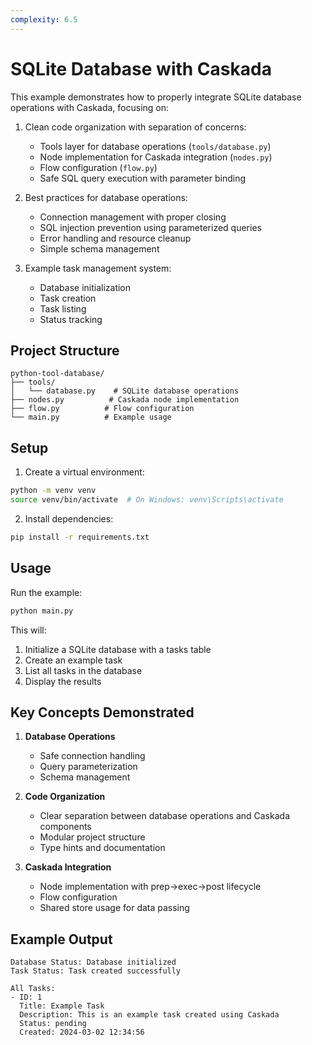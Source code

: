 ```yaml
---
complexity: 6.5
---
```


# SQLite Database with Caskada

This example demonstrates how to properly integrate SQLite database operations with Caskada, focusing on:

1. Clean code organization with separation of concerns:

   - Tools layer for database operations (`tools/database.py`)
   - Node implementation for Caskada integration (`nodes.py`)
   - Flow configuration (`flow.py`)
   - Safe SQL query execution with parameter binding

2. Best practices for database operations:

   - Connection management with proper closing
   - SQL injection prevention using parameterized queries
   - Error handling and resource cleanup
   - Simple schema management

3. Example task management system:
   - Database initialization
   - Task creation
   - Task listing
   - Status tracking

## Project Structure

```
python-tool-database/
├── tools/
│   └── database.py    # SQLite database operations
├── nodes.py          # Caskada node implementation
├── flow.py          # Flow configuration
└── main.py          # Example usage
```

## Setup

1. Create a virtual environment:

```bash
python -m venv venv
source venv/bin/activate  # On Windows: venv\Scripts\activate
```

2. Install dependencies:

```bash
pip install -r requirements.txt
```

## Usage

Run the example:

```bash
python main.py
```

This will:

1. Initialize a SQLite database with a tasks table
2. Create an example task
3. List all tasks in the database
4. Display the results

## Key Concepts Demonstrated

1. **Database Operations**

   - Safe connection handling
   - Query parameterization
   - Schema management

2. **Code Organization**

   - Clear separation between database operations and Caskada components
   - Modular project structure
   - Type hints and documentation

3. **Caskada Integration**
   - Node implementation with prep->exec->post lifecycle
   - Flow configuration
   - Shared store usage for data passing

## Example Output

```
Database Status: Database initialized
Task Status: Task created successfully

All Tasks:
- ID: 1
  Title: Example Task
  Description: This is an example task created using Caskada
  Status: pending
  Created: 2024-03-02 12:34:56
```
